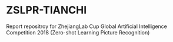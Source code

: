 # ZSLPR-TIANCHI
Report repositroy for ZhejiangLab Cup Global Artificial Intelligence Competition 2018 (Zero-shot Learning Picture Recognition)
